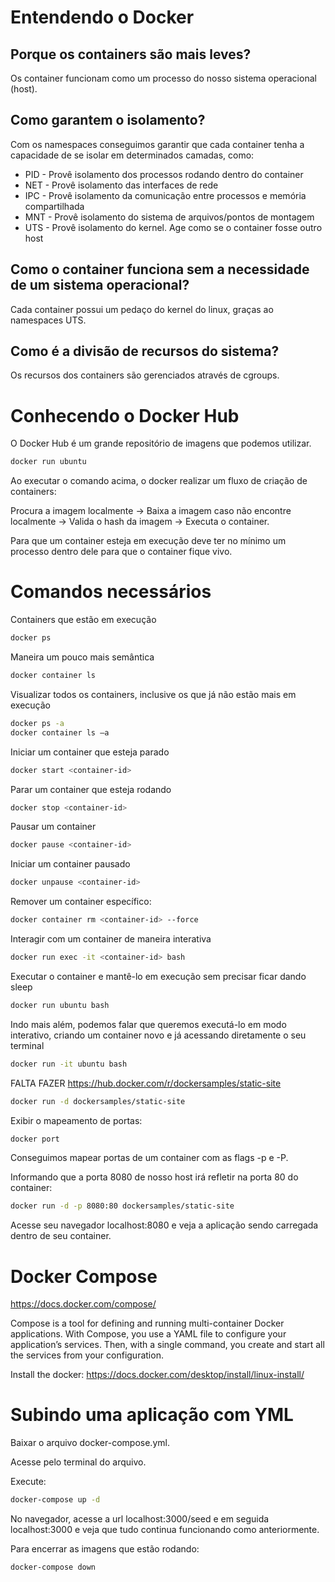 # Entendendo o Docker 

## Porque os containers são mais leves?

Os container funcionam como um processo do nosso sistema operacional (host).

## Como garantem o isolamento?

Com os namespaces conseguimos garantir que cada container tenha a capacidade de se isolar em determinados camadas, como:

- PID - Provê isolamento dos processos rodando dentro do container
- NET - Provê isolamento das interfaces de rede
- IPC - Provê isolamento da comunicação entre processos e memória compartilhada
- MNT - Provê isolamento do sistema de arquivos/pontos de montagem
- UTS - Provê isolamento do kernel. Age como se o container fosse outro host

## Como o container funciona sem a necessidade de um sistema operacional?

Cada container possui um pedaço do kernel do linux, graças ao namespaces UTS.

## Como é a divisão de recursos do sistema?

Os recursos dos containers são gerenciados através de cgroups.




# Conhecendo o Docker Hub

O Docker Hub é um grande repositório de imagens que podemos utilizar.

```bash
docker run ubuntu
```
Ao executar o comando acima, o docker realizar um fluxo de criação de containers:

Procura a imagem localmente -> Baixa a imagem caso não encontre localmente -> Valida o hash da imagem -> Executa o container.

Para que um container esteja em execução deve ter no mínimo um processo dentro dele para que o container fique vivo.




# Comandos necessários

Containers que estão em execução
```bash
docker ps
```
Maneira um pouco mais semântica 
```bash
docker container ls
```

Visualizar todos os containers, inclusive os que já não estão mais em execução
```bash
docker ps -a
docker container ls –a
```


Iniciar um container que esteja parado
```bash
docker start <container-id>
```

Parar um container que esteja rodando
```bash
docker stop <container-id>
```

Pausar um container
```bash
docker pause <container-id>
```

Iniciar um container pausado
```bash
docker unpause <container-id>
```

Remover um container específico:
 ```bash
docker container rm <container-id> --force
```


Interagir com um container de maneira interativa
```bash
docker run exec -it <container-id> bash
```

Executar o container e mantê-lo em execução sem precisar ficar dando sleep
```bash
docker run ubuntu bash
```

Indo mais além, podemos falar que queremos executá-lo em modo interativo, criando um container novo e já acessando diretamente o seu terminal
```bash
docker run -it ubuntu bash
```


FALTA FAZER
https://hub.docker.com/r/dockersamples/static-site

```bash
docker run -d dockersamples/static-site
```

Exibir o mapeamento de portas: 
```bash
docker port
```

Conseguimos mapear portas de um container com as flags -p e -P.

Informando que a porta 8080 de nosso host irá refletir na porta 80 do container:
```bash
docker run -d -p 8080:80 dockersamples/static-site
```
Acesse seu navegador localhost:8080 e veja a aplicação sendo carregada dentro de seu container.




# Docker Compose

https://docs.docker.com/compose/

Compose is a tool for defining and running multi-container Docker applications. With Compose, you use a YAML file to configure your application’s services. Then, with a single command, you create and start all the services from your configuration.

Install the docker: https://docs.docker.com/desktop/install/linux-install/




# Subindo uma aplicação com YML
 
Baixar o arquivo docker-compose.yml.
 
Acesse pelo terminal do arquivo.
 
Execute:
 
```bash
docker-compose up -d
```
No navegador, acesse a url localhost:3000/seed e em seguida localhost:3000 e veja que tudo continua funcionando como anteriormente.
 
Para encerrar as imagens que estão rodando:
 
```bash
docker-compose down
```
